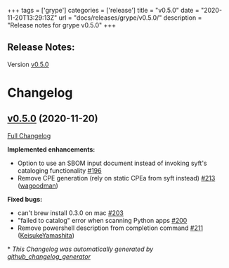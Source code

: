 +++
tags = ['grype']
categories = ['release']
title = "v0.5.0"
date = "2020-11-20T13:29:13Z"
url = "docs/releases/grype/v0.5.0/"
description = "Release notes for grype v0.5.0"
+++

## Release Notes:
Version [v0.5.0](https://github.com/anchore/grype/releases/tag/v0.5.0)

# Changelog

## [v0.5.0](https://github.com/anchore/grype/tree/v0.5.0) (2020-11-20)

[Full Changelog](https://github.com/anchore/grype/compare/v0.4.0...v0.5.0)

**Implemented enhancements:**

- Option to use an SBOM input document instead of invoking syft's cataloging functionality [\#196](https://github.com/anchore/grype/issues/196)
- Remove CPE generation \(rely on static CPEa from syft instead\) [\#213](https://github.com/anchore/grype/pull/213) ([wagoodman](https://github.com/wagoodman))

**Fixed bugs:**

- can't brew install 0.3.0 on mac [\#203](https://github.com/anchore/grype/issues/203)
- "failed to catalog" error when scanning Python apps [\#200](https://github.com/anchore/grype/issues/200)
- Remove powershell description from completion command [\#211](https://github.com/anchore/grype/pull/211) ([KeisukeYamashita](https://github.com/KeisukeYamashita))



\* *This Changelog was automatically generated by [github_changelog_generator](https://github.com/github-changelog-generator/github-changelog-generator)*
